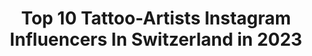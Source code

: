 ---
title: Top 10 Tattoo-Artists Instagram Influencers In Switzerland in 2023
description: >-
  Find top tattoo-artists Instagram influencers in Switzerland in 2023. Most popular hashtags: #tattooartist #tattoo #tattooart #inked.
platform: Instagram
hits: 29
text_top: Discover the best Instagram influencers on inBeat.
text_bottom: Our database holds 29 Instagram influencers like this in Switzerland for you to contact.
profiles:
  - username: "rynarya"
    fullname: >-
      𝐑  𝐘  𝐍  𝐀
    bio: >-
      / basically in my feels all the time so be prepared // tattoo artist @ryna.white /// rynarya.pro@gmail.com //// youtube : RYNA
    location: "Switzerland"
    followers: 69149
    engagement: 1313
    commentsToLikes: 0.006720
    id: ck9wecv48jqgu0j78dxih5un3
    verified: false
    hashtags: "#feelyourbreast, #myloungelife, #comfortmadesexy"
  - username: "miss.lava.tattoo"
    fullname: >-
      Lava
    bio: >-
      • BOOKING CLOSED • Tattoo artist / Fine art student • PRO TEAM @humaninkstinct • Life account- @desislavailine 🪐
    location: "Switzerland"
    followers: 11475
    engagement: 635
    commentsToLikes: 0.022708
    id: ck6tz2lgs79cy0j71rnzt66qv
    verified: false
    hashtags: "#psychedelic, #tattooartist, #blackworktattoo, #facetattoo"
  - username: "ben_klishevskiy"
    fullname: >-
      BEN KLISHEVSKIY
    bio: >-
      Tattoo artist, vegan🌿 @banana_tattoo_moscow AMBASSADOR @BLACKMONSTERRU ⚡️🔋 Member of PRO TEAM @FUSION_ink @VLADBLADIRONS @KWADRON @H2OCEANLOYALTY
    location: "Switzerland"
    followers: 67921
    engagement: 252
    commentsToLikes: 0.016231
    id: ck0w6vxasailg0i194bvtmr87
    verified: false
    hashtags: "#tattooculturemagazine, #h2oceanloyalty, #spacemantattoo, #galaxytattoo"
  - username: "moducommun"
    fullname: >-
      𝕸𝖔 𝕯𝖚𝖈𝖔𝖒𝖒𝖚𝖓
    bio: >-
      based @the_atelier_lucerne only email for booking enquiries 🤍 📸 @ducommun.trail
    location: "Switzerland"
    followers: 7906
    engagement: 932
    commentsToLikes: 0.014652
    id: ck0vztktsau3r0i1911pnwud2
    verified: false
    hashtags: "#blackworkershero, #contemporarytattooing, #swissisolationartproject, #tattooartist"
  - username: "fabio_landert"
    fullname: >-
      Fabio Landert
    bio: >-
      Stand-Up Comedian Booking: fabiolandert@brainpool.de
    location: "Switzerland"
    followers: 7551
    engagement: 1155
    commentsToLikes: 0.027779
    id: ck136pf3y7m2y0i19d7lvtio8
    verified: false
    hashtags: "#frenchbulldog, #happy, #swiss, #frenchies"
  - username: "durantattoo"
    fullname: >-
      DURAN TATTOO
    bio: >-
      ❌ @durantattoostudio ❌Girona ✈️Switzerland ✈️ Alicante ✈️ Granada 📩Para citas Ldurantattoo@gmail.com📩 Sponsors: @sumuntattoo @tsunami_tattoo_needles
    location: "Switzerland"
    followers: 107700
    engagement: 456
    commentsToLikes: 0.014052
    id: ck0tzl1xoqpqh0i19i6u6n62g
    verified: false
    hashtags: "#tattooartist, #thebestspaintattooartists, #gironatattoo, #dbz"
  - username: "sir_villforth"
    fullname: >-
      David Villforth 🇨🇭🇸🇪🇫🇷
    bio: >-
      First you learn then you remove the "L" 📸 Photography profil @villforth_photography ➡️ @dmus_media -#lion 🦁 -#Fitness 💪 #Vegetarian 🌱 -#Zurich 🇨🇭
    location: "Switzerland"
    followers: 24490
    engagement: 515
    commentsToLikes: 0.030157
    id: ck5ck9hr5weyi0i11c853svtc
    verified: false
    hashtags: "#luxury, #inked, #gym, #fashionblogger"
  - username: "pkg_photography"
    fullname: >-
      📷THE TATTOO PHOTOGRAPHER
    bio: >-
      📍 RHEINTAL SWITZERLAND🇨🇭 📝 BOOKING - PRIVATE MESSAGE
    location: "Switzerland"
    followers: 30303
    engagement: 348
    commentsToLikes: 0.013310
    id: ck0vvb5reoctz0i19umjy1bqh
    verified: false
    hashtags: "#tattooartist, #tattooedgirl, #photoshoot, #boobs"
  - username: "mr_nobody_tattoo"
    fullname: >-
      Mr.Nobody
    bio: >-
      📍From Tuscany guest in: Rorschach, St.Gallen 🇨🇭 Lugano 🇨🇭 London 🇬🇧 Milano 🇮🇹 Roma 🇮🇹 Essen 🇩🇪 Konstanz 🇩🇪
    location: "Switzerland"
    followers: 47591
    engagement: 442
    commentsToLikes: 0.013841
    id: ckap0p12ir9190i78whtplq62
    verified: false
    hashtags: "#ornoirtattoolugano, #ornoirtattoorapperswil, #ornoirtattoororschach, #intenze"
  - username: "andrew_lead_"
    fullname: >-
      Andrew Lead
    bio: >-
      Resident at @ornoirtattoogallery St.Gallen - Rapperswil - Lugano 🇨🇭 Roma 🇮🇹 Berlin from 9 to 14/11/20 🇩🇪 ✉️ Leadtattoo@gmail.com
    location: "Switzerland"
    followers: 10377
    engagement: 436
    commentsToLikes: 0.047543
    id: ck5ho6kwsp14m0i11z4scuqoc
    verified: false
    hashtags: "#tattooed, #inkedlife, #ornoirtattoororschach, #tattoos"
---